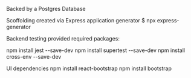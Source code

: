 Backed by a Postgres Database

Scoffolding created via Express application generator
$ npx express-generator

Backend testing provided required packages:

npm install jest --save-dev
npm install supertest --save-dev
npm install cross-env --save-dev

UI dependencies
npm install react-bootstrap 
npm install bootstrap
